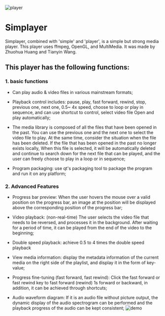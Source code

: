 
![player](https://user-images.githubusercontent.com/71301342/177238397-d2113bbf-67e5-4ed5-916d-75ba7cf9d8b0.png)

# Simplayer



Simplayer, combined with 'simple' and 'player', is a simple but strong media player. This player uses ffmpeg, OpenGL, and MultiMedia. It was made by Zhuohua Huang and Tianyin Wang.

## This player has the following functions: 

### 1. basic functions
* Can play audio &amp; video files in various mainstream formats;

* Playback control includes: pause, play, fast forward, rewind, stop, previous one, next one, 0.5~ 4x speed, choose to loop or play in sequence, and can use shortcut to control, select video file Open and play automatically;

* The media library is composed of all the files that have been opened in the past.  You can use the previous one and the next one to select the video file to play.  At the same time, consider the situation when the file has been deleted.  If the file that has been opened in the past no longer exists locally, When this file is selected, it will be automatically deleted and continue to search down for the next file that can be played, and the user can freely choose to play in a loop or in sequence;

* Program packaging: use qt's packaging tool to package the program and run it on any platform;

### 2. Advanced Features

* Progress bar preview: When the user hovers the mouse over a valid position on the progress bar, an image at the position will be displayed above the corresponding position of the progress bar;

* Video playback: (non-real-time) The user selects the video file that needs to be reversed, and processes it in the background.  After waiting for a period of time, it can be played from the end of the video to the beginning;

* Double speed playback: achieve 0.5 to 4 times the double speed playback

* View media information: display the metadata information of the current media on the right side of the playlist, and display it in the form of key-value;

* Progress fine-tuning (fast forward, fast rewind): Click the fast forward or fast rewind key to fast forward (rewind) 1s forward or backward, in addition, it can be achieved through shortcuts;

* Audio waveform diagram: If it is an audio file without picture output, the dynamic display of the audio spectrogram can be performed and the playback progress of the audio can be kept consistent;
![demo](https://user-images.githubusercontent.com/78400045/172119035-a30b5d08-d148-45b4-af80-3e9b558c3d26.jpg)



